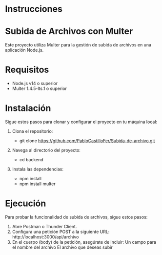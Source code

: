 # Instrucciones

# Subida de Archivos con Multer
Este proyecto utiliza Multer para la gestión de subida de archivos en una aplicación Node.js.

# Requisitos
 * Node.js v14 o superior
 * Multer 1.4.5-lts.1 o superior

# Instalación
Sigue estos pasos para clonar y configurar el proyecto en tu máquina local:

1. Clona el repositorio:
    * git clone https://github.com/PabloCastilloFer/Subida-de-archivo.git

2. Navega al directorio del proyecto:
    * cd backend

3. Instala las dependencias:
    * npm install
    * npm install multer

# Ejecución
Para probar la funcionalidad de subida de archivos, sigue estos pasos:

1. Abre Postman o Thunder Client.
2. Configura una petición POST a la siguiente URL:
http://localhost:3000/api/archivo
3. En el cuerpo (body) de la petición, asegúrate de incluir:
    Un campo para el nombre del archivo
    El archivo que deseas subir